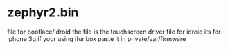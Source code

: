 # zephyr2.bin
file for bootlace/idroid 
the file is the touchscreen driver file for idroid its for iphone 3g
if your using ifunbox paste it in private/var/firmware

